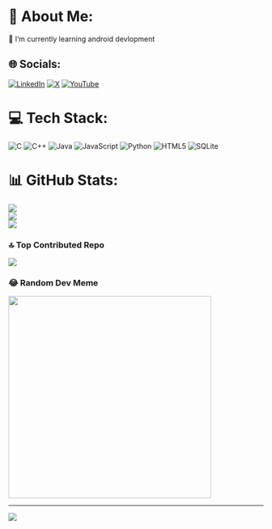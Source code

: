 # 💫 About Me:
🌱 I’m currently learning android devlopment


## 🌐 Socials:
[![LinkedIn](https://img.shields.io/badge/LinkedIn-%230077B5.svg?logo=linkedin&logoColor=white)](https://linkedin.com/in/www.linkedin.com/in/abhijeet-kakade-384a9a253) [![X](https://img.shields.io/badge/X-black.svg?logo=X&logoColor=white)](https://x.com/https://twitter.com/Abhijee65868339) [![YouTube](https://img.shields.io/badge/YouTube-%23FF0000.svg?logo=YouTube&logoColor=white)](https://youtube.com/@https://www.youtube.com/@abhijeetkakade2965) 

# 💻 Tech Stack:
![C](https://img.shields.io/badge/c-%2300599C.svg?style=for-the-badge&logo=c&logoColor=white) ![C++](https://img.shields.io/badge/c++-%2300599C.svg?style=for-the-badge&logo=c%2B%2B&logoColor=white) ![Java](https://img.shields.io/badge/java-%23ED8B00.svg?style=for-the-badge&logo=openjdk&logoColor=white) ![JavaScript](https://img.shields.io/badge/javascript-%23323330.svg?style=for-the-badge&logo=javascript&logoColor=%23F7DF1E) ![Python](https://img.shields.io/badge/python-3670A0?style=for-the-badge&logo=python&logoColor=ffdd54) ![HTML5](https://img.shields.io/badge/html5-%23E34F26.svg?style=for-the-badge&logo=html5&logoColor=white) ![SQLite](https://img.shields.io/badge/sqlite-%2307405e.svg?style=for-the-badge&logo=sqlite&logoColor=white)
# 📊 GitHub Stats:
![](https://github-readme-stats.vercel.app/api?username=abhijeetkakade1234&theme=dark&hide_border=false&include_all_commits=false&count_private=false)<br/>
![](https://github-readme-streak-stats.herokuapp.com/?user=abhijeetkakade1234&theme=dark&hide_border=false)<br/>
![](https://github-readme-stats.vercel.app/api/top-langs/?username=abhijeetkakade1234&theme=dark&hide_border=false&include_all_commits=false&count_private=false&layout=compact)

### 🔝 Top Contributed Repo
![](https://github-contributor-stats.vercel.app/api?username=abhijeetkakade1234&limit=5&theme=dark&combine_all_yearly_contributions=true)

### 😂 Random Dev Meme
<img src='https://randommeme-five.vercel.app/' style="height: 400px;"/>

---
[![](https://visitcount.itsvg.in/api?id=abhijeetkakade1234&icon=2&color=10)](https://visitcount.itsvg.in)

<!-- Proudly created with GPRM ( https://gprm.itsvg.in ) -->
